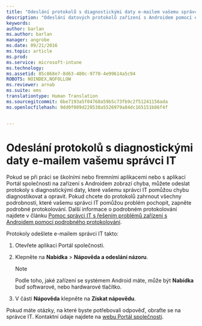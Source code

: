 ```yaml
---
title: "Odeslání protokolů s diagnostickými daty e-mailem vašemu správci IT | Microsoft Intune"
description: "Odeslání datových protokolů zařízení s Androidem pomocí e-mailu"
keywords: 
author: barlan
ms.author: barlan
manager: angrobe
ms.date: 09/21/2016
ms.topic: article
ms.prod: 
ms.service: microsoft-intune
ms.technology: 
ms.assetid: 85c868e7-8d63-480c-9770-4e99614a5c94
ROBOTS: NOINDEX,NOFOLLOW
ms.reviewer: arnab
ms.suite: ems
translationtype: Human Translation
ms.sourcegitcommit: 6be7193a5f04768a59b5c73fb9c2f51241156ada
ms.openlocfilehash: 9dd0f089d220538a5526979a84dc165151b86f4f


---
```



# Odeslání protokolů s diagnostickými daty e-mailem vašemu správci IT

Pokud se při práci se školními nebo firemními aplikacemi nebo s aplikací Portál společnosti na zařízení s Androidem zobrazí chyba, můžete odeslat protokoly s diagnostickými daty, které vašemu správci IT pomůžou chybu diagnostikovat a opravit. Pokud chcete do protokolů zahrnout všechny podrobnosti, které vašemu správci IT pomůžou problém pochopit, zapněte podrobné protokolování. Další informace o podrobném protokolování najdete v článku [Pomoc správci IT s řešením problémů zařízení s Androidem pomocí podrobného protokolování](use-verbose-logging-to-help-your-it-administrator-fix-device-issues-android.md).

Protokoly odešlete e-mailem správci IT takto:

1.  Otevřete aplikaci Portál společnosti.

2.  Klepněte na **Nabídka** &gt; **Nápověda a odeslání názoru**.

    > [!NOTE]
    > Podle toho, jaké zařízení se systémem Android máte, může být **Nabídka** buď softwarové, nebo hardwarové tlačítko.

3.  V části **Nápověda** klepněte na **Získat nápovědu**.

Pokud máte otázky, na které byste potřebovali odpověď, obraťte se na správce IT. Kontaktní údaje najdete na [webu Portál společnosti](http://portal.manage.microsoft.com).



<!--HONumber=Oct16_HO2-->


